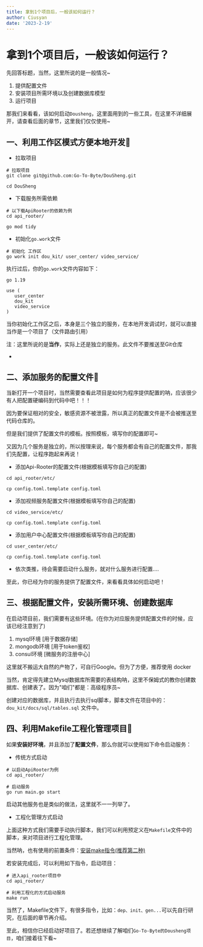 ```yaml
---
title: 拿到1个项目后，一般该如何运行？
author: Ciusyan
date: '2023-2-19'
---
```


# 拿到1个项目后，一般该如何运行？


先回答标题，当然，这里所说的是一般情况~
1. 提供配置文件
2. 安装项目所需环境以及创建数据库模型
3. 运行项目

那我们来看看，该如何启动`Dousheng`，这里面用到的一些工具，在这里不详细展开，请查看后面的章节，这里我们仅仅使用~

## 一、利用工作区模式方便本地开发🥅

* 拉取项目
```shell
# 拉取项目
git clone git@github.com:Go-To-Byte/DouSheng.git

cd DouSheng
```

* 下载服务所需依赖
```shell
# 以下载ApiRooter的依赖为例
cd api_rooter/

go mod tidy
```

* 初始化`go.work`文件
```shell
# 初始化 工作区
go work init dou_kit/ user_center/ video_service/
```
执行过后，你的`go.work`文件内容如下：

```text
go 1.19

use (
   user_center
   dou_kit
   video_service
)
```



当你初始化工作区之后，本身是三个独立的服务，在本地开发调试时，就可以直接当作是一个项目了（文件路由引用）

注：这里所说的是**当作**，实际上还是独立的服务。此文件不要推送至Git仓库

* 

## 二、添加服务的配置文件📄

当新打开一个项目时，当然需要查看此项目是如何为程序提供配置的呐，应该很少有人把配置硬编码到代码中吧！！！


因为要保证相对的安全，敏感资源不被泄露，所以真正的配置文件是不会被推送至代码仓库的。

但是我们提供了配置文件的模板。按照模板，填写你的配置即可~

又因为几个服务是独立的，所以按理来说，每个服务都会有自己的配置文件，那我们先配置，让程序跑起来再说！


* 添加Api-Rooter的配置文件(根据模板填写你自己的配置)

```shell
cd api_rooter/etc/

cp config.toml.template config.toml
```

* 添加视频服务配置文件(根据模板填写你自己的配置)
```shell
cd video_service/etc/

cp config.toml.template config.toml
```

* 添加用户中心配置文件(根据模板填写你自己的配置)
```shell
cd user_center/etc/

cp config.toml.template config.toml
```

* 依次类推，待会需要启动什么服务，就对什么服务进行配置....



至此，你已经为你的服务提供了配置文件，来看看具体如何启动吧！


## 三、根据配置文件，安装所需环境、创建数据库

在启动项目前，我们需要有这些环境。(在你为对应服务提供配置文件的时候，应该已经注意到了)

1. mysql环境			 [用于数据存储]
2. mongodb环境           [用于token鉴权]
3. consul环境            [微服务的注册中心]



这里就不搬运大自然的产物了，可自行Google。但为了方便，推荐使用 docker



当然，肯定得先建立Mysql数据库所需要的表结构呐，这里不保姆式的教你创建数据库、创建表了。因为"咱们"都是：高级程序员~



创建对应的数据库，并且执行去执行sql脚本，脚本文件在项目中的：`dou_kit/docs/sql/tables.sql` 文件中。



## 四、利用Makefile工程化管理项目🤝



如果**安装好环境**，并且添加了**配置文件**，那么你就可以使用如下命令启动服务：



* 传统方式启动

```shell
# 以启动ApiRooter为例
cd api_rooter/

# 启动服务
go run main.go start
```



启动其他服务也是类似的做法，这里就不一一列举了。



* 工程化管理方式启动

上面这种方式我们需要手动执行脚本，我们可以利用预定义在`Makefile`文件中的脚本，来对项目进行工程化管理。

当然呐，也有使用的前置条件：[安装make指令(推荐第二种)](https://tehub.com/a/aCYp1uw0tG)



若安装完成后，可以利用如下指令，启动项目：
```shell
# 进入api_rooter项目中
cd api_rooter/

# 利用工程化的方式启动服务
make run
```

当然了，Makefile文件下，有很多指令，比如：`dep、init、gen...`可以先自行研究，在后面的章节再介绍。


至此，相信你已经启动好项目了。若还想继续了解咱们`Go-To-Byte的Dousheng项目`，咱们接着往下看~

